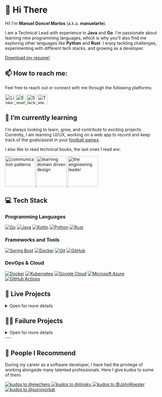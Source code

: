 <!--
**manuelarte/manuelarte** is a ✨ _special_ ✨ repository because its `README.md` (this file) appears on your GitHub profile.

Here are some ideas to get you started:

- 🔭 I’m currently working on ...
- 🌱 I’m currently learning ...
- 👯 I’m looking to collaborate on ...
- 🤔 I’m looking for help with ...
- 💬 Ask me about ...
- 📫 How to reach me: ...
- 😄 Pronouns: ...
- ⚡ Fun fact: ...
badges: https://github.com/inttter/md-badges
        https://github.com/Ileriayo/markdown-badges
-->

# 👋 Hi There

Hi! I'm **Manuel Doncel Martos** (a.k.a. **manuelarte**).  

I am a Technical Lead with experience in **Java** and **Go**.
I'm passionate about learning new programming languages, which is why you'll also find me exploring other languages like **Python** and **Rust**.
I enjoy tackling challenges, experimenting with different tech stacks, and growing as a developer.

[Download my resume!](https://github.com/manuelarte/my-resume/blob/master/resume.pdf)

## 📫 How to reach me:

Feel free to reach out or connect with me through the following platforms:

<a href="https://www.linkedin.com/in/manueldoncelmartos/" target="_blank">
    <img src="https://cdn.jsdelivr.net/gh/devicons/devicon/icons/linkedin/linkedin-original.svg" alt="LinkedIn" height="32" width="32" />
</a>  
<a href="mailto:manueldoncelmartos@gmail.com" target="_blank">
    <img src="https://www.vectorlogo.zone/logos/gmail/gmail-tile.svg" alt="Email" height="32" width="32" />
</a>
<a href="https://gophers.slack.com/team/U0798PM0PED" target="_blank">
    <img src="https://www.vectorlogo.zone/logos/slack/slack-icon.svg" alt="Slack" height="32" width="32" />
</a>
<a href="https://t.me/manuelarte" target="_blank">
    <img src="https://www.vectorlogo.zone/logos/telegram/telegram-tile.svg" alt="Telegram" height="32" width="32" />
</a>

## 🌱 I’m currently learning

I'm always looking to learn, grow, and contribute to exciting projects.
Currently, I am learning UI/UX, working on a web app to record and keep track of the goals/assist in your [football games](https://flexingmygoals.vercel.app/).

I also like to read technical books, the last ones I read are:

<a href="https://www.oreilly.com/library/view/communication-patterns/9781098140533/" target="_blank">
    <img src="https://www.oreilly.com/covers/urn:orm:book:9781098140533/400w/" alt="communication patterns" width="100"/>
</a>

<a href="https://www.oreilly.com/library/view/learning-domain-driven-design/9781098100124/" target="_blank">
    <img src="https://www.oreilly.com/covers/urn:orm:book:9781098100124/400w/" alt="learning domain driven design" width="100"/>
</a>

<a href="https://www.oreilly.com/library/view/the-engineering-leader/9781098154059/" target="_blank">
    <img src="https://www.oreilly.com/covers/urn:orm:book:9781098154059/400w/" alt="the engineering leader" width="100"/>
</a>

## 💻 Tech Stack

### Programming Languages

[![Go](https://img.shields.io/badge/Go-%2300ADD8.svg?&logo=go&logoColor=white)](https://go.dev/)
[![Java](https://img.shields.io/badge/Java-%23ED8B00.svg?logo=openjdk&logoColor=white)](https://www.java.com/es/)
[![Kotlin](https://img.shields.io/badge/Kotlin-%237F52FF.svg?logo=kotlin&logoColor=white)](https://kotlinlang.org/)
[![Python](https://img.shields.io/badge/Python-3776AB?logo=python&logoColor=fff)](https://www.python.org/)
[![Rust](https://img.shields.io/badge/Rust-%23000000.svg?e&logo=rust&logoColor=white)](https://www.rust-lang.org/)

### Frameworks and Tools

[![Spring Boot](https://img.shields.io/badge/Spring%20Boot-6DB33F?logo=springboot&logoColor=fff)](https://spring.io/projects/spring-boot)
[![Docker](https://img.shields.io/badge/Docker-2496ED?logo=docker&logoColor=fff)](https://www.docker.com/)
[![Git](https://img.shields.io/badge/Git-F05032?logo=git&logoColor=fff)](https://git-scm.com/)
[![GitHub](https://img.shields.io/badge/GitHub-%23121011.svg?logo=github&logoColor=white)](https://github.com/)

### DevOps & Cloud

[![Docker](https://img.shields.io/badge/Docker-2496ED?logo=docker&logoColor=fff)](https://www.docker.com/)
[![Kubernetes](https://img.shields.io/badge/Kubernetes-326CE5?logo=kubernetes&logoColor=fff)](https://kubernetes.io/)
[![Google Cloud](https://img.shields.io/badge/Google%20Cloud-%234285F4.svg?logo=google-cloud&logoColor=white)](https://cloud.google.com)
[![Microsoft Azure](https://custom-icon-badges.demolab.com/badge/Microsoft%20Azure-0089D6?logo=msazure&logoColor=white)](https://azure.microsoft.com)
[![GitHub Actions](https://img.shields.io/badge/GitHub_Actions-2088FF?logo=github-actions&logoColor=white)](https://github.com/features/actions)

## 📡 Live Projects

<details>
<summary>Open for more details</summary>

* [Mazemory](#mazemory-on-hold)
* [GitHub-Kudos](#github-kudos)

### [Mazemory](https://manuelarte.itch.io/mazemory) (on hold)

My first game ever made. A maze solving game.

#### Technology stack

[![Godot Engine](https://img.shields.io/badge/Godot-%23FFFFFF.svg?logo=godot-engine)](https://godotengine.org/)
[![Itch.io](https://img.shields.io/badge/itch.io-%23FF0B34.svg?logo=Itch.io&logoColor=white)](https://itch.io/)
![GDScript](https://img.shields.io/badge/GDScript-%2374267B.svg?style=for-the-badge&logo=godotengine&logoColor=white)

### GitHub-Kudos

GitHub-Kudos is a way to give kudos to other GitHub users. More instructions on how to do it in here [github-kudos](https://github.com/manuelarte/github-kudos-template).
Example on how it looks [People I Recommend](#-people-i-recommend).

#### Technology stack

[![Python IDLE](https://img.shields.io/badge/Python%20IDLE-3776AB?logo=python&logoColor=fff)](https://www.python.org/)
[![FastAPI](https://img.shields.io/badge/FastAPI-005571?style=for-the-badge&logo=fastapi&logoColor=fff)](https://fastapi.tiangolo.com/)
[![Docker](https://img.shields.io/badge/Docker-2496ED?logo=docker&logoColor=fff)](https://www.docker.com/)
[![Google Cloud](https://img.shields.io/badge/Google%20Cloud-%234285F4.svg?logo=google-cloud&logoColor=white)](https://cloud.google.com)

</details>

## 👨‍🎓 Failure Projects

<details>
<summary>Open for more details</summary>

* [MySportfolio](#-mysportfolio)
* [TarkovTeamKillTracker](#-tarkov-team-kill-tracker)
* [FootballBootsTracker](#-footballbootstracker)

### ⚽ MySportfolio

An Android app designed for amateur and recreational football players to **log their matches, track individual goals, assist and evaluate their overall performance**.
The app provided statistics and insight such as total goals, assists, progress over time, etc., helping players improve their game and stay motivated.

#### Technology stack

[![Kotlin](https://img.shields.io/badge/Kotlin-%237F52FF.svg?logo=kotlin&logoColor=white)](https://kotlinlang.org/)
[![Android](https://img.shields.io/badge/Android-3DDC84?logo=android&logoColor=white)](https://www.android.com/)
[![Google Play Store](https://img.shields.io/badge/Google_Play-414141?logo=google-play&logoColor=white)](https://play.google.com/store)
[![Spring Boot](https://img.shields.io/badge/Spring%20Boot-6DB33F?logo=springboot&logoColor=fff)](https://spring.io/projects/spring-boot)
[![MongoDB](https://img.shields.io/badge/MongoDB-%234ea94b.svg?logo=mongodb&logoColor=white)](https://www.mongodb.com/)
[![Google Cloud](https://img.shields.io/badge/Google%20Cloud-%234285F4.svg?logo=google-cloud&logoColor=white)](https://cloud.google.com)
[![Docker](https://img.shields.io/badge/Docker-2496ED?logo=docker&logoColor=fff)](https://www.docker.com/)
[![Kubernetes](https://img.shields.io/badge/Kubernetes-326CE5?logo=kubernetes&logoColor=fff)](https://kubernetes.io/)
  
### 🔫 Tarkov Team Kill Tracker

A fun and interactive Discord bot designed for [Escape From Tarkov](https://www.escapefromtarkov.com/) players to **log and track team kills among friends**.
Whenever a team kill is registered, the bot delivers a humorous roast to the team killed perpetrator.
It also had achievements to *"reward"* 🏆 players for their *"friendly fire"*.

#### Technology stack

[![Discord](https://img.shields.io/badge/Discord-%235865F2.svg?&logo=discord&logoColor=white)](https://discord.com/)
[![Rust](https://img.shields.io/badge/Rust-%23000000.svg?e&logo=rust&logoColor=white)](https://www.rust-lang.org/)
[![PostgreSQL](https://img.shields.io/badge/Postgres-%23316192.svg?logo=postgresql&logoColor=white)](https://www.postgresql.org/)
[![ChatGPT](https://img.shields.io/badge/ChatGPT-74aa9c?logo=openai&logoColor=white)](https://chatgpt.com/)
[![Docker](https://img.shields.io/badge/Docker-2496ED?logo=docker&logoColor=fff)](https://www.docker.com/)
[![Google Cloud](https://img.shields.io/badge/Google%20Cloud-%234285F4.svg?logo=google-cloud&logoColor=white)](https://cloud.google.com)

### 📊 FootballBootsTracker

A web app to keep track of your football boots, and your performance, goals and assists using them.
It featured an Event Sourcing and [CQRS](https://martinfowler.com/bliki/CQRS.html) with the Axon Framework architecture.

#### Technology stack

[![Kotlin](https://img.shields.io/badge/Kotlin-%237F52FF.svg?logo=kotlin&logoColor=white)](https://kotlinlang.org/)
[![Spring Boot](https://img.shields.io/badge/Spring%20Boot-6DB33F?logo=springboot&logoColor=fff)](https://www.axoniq.io/)
[![Axon Framework](https://img.shields.io/badge/AxonFramework-white)](https://www.axoniq.io)
[![CQRS](https://img.shields.io/badge/CQRS-white)](https://martinfowler.com/bliki/CQRS.html)
[![Event Sourcing](https://img.shields.io/badge/EventSourcing-white)](https://martinfowler.com/eaaDev/EventSourcing.html)
[![Docker](https://img.shields.io/badge/Docker-2496ED?logo=docker&logoColor=fff)](https://www.docker.com/)
[![Google Cloud](https://img.shields.io/badge/Google%20Cloud-%234285F4.svg?logo=google-cloud&logoColor=white)](https://cloud.google.com)

</details>
---

## 👬 People I Recommend

During my career as a software developer, I have had the privilege of working alongside many talented professionals.
Here I give kudos to some of them:

<a href="https://github.com/mechero">
  <picture>
    <source srcset="https://github-kudos-app-583443160348.europe-west4.run.app/manuelarte/kudos/mechero?mode=dark&alpha=50"
        media="(prefers-color-scheme: dark)">
    <img src="https://github-kudos-app-583443160348.europe-west4.run.app/manuelarte/kudos/mechero?alpha=50"
        alt="kudos to @mechero">
  </picture>
</a>

<a href="https://github.com/ilinsky">
  <picture>
    <source srcset="https://github-kudos-app-583443160348.europe-west4.run.app/manuelarte/kudos/ilinsky?mode=dark&alpha=50"
        media="(prefers-color-scheme: dark)">
    <img src="https://github-kudos-app-583443160348.europe-west4.run.app/manuelarte/kudos/ilinsky?alpha=50"
        alt="kudos to @ilinsky">
  </picture>
</a>

<a href="https://github.com/JohnRoesler">
  <picture>
    <source srcset="https://github-kudos-app-583443160348.europe-west4.run.app/manuelarte/kudos/JohnRoesler?mode=dark&alpha=50"
        media="(prefers-color-scheme: dark)">
    <img src="https://github-kudos-app-583443160348.europe-west4.run.app/manuelarte/kudos/JohnRoesler?alpha=50"
        alt="kudos to @JohnRoesler">
  </picture>
</a>

<a href="https://github.com/survivorbat">
  <picture>
    <source srcset="https://github-kudos-app-583443160348.europe-west4.run.app/manuelarte/kudos/survivorbat?mode=dark&alpha=50"
        media="(prefers-color-scheme: dark)">
    <img src="https://github-kudos-app-583443160348.europe-west4.run.app/manuelarte/kudos/survivorbat?alpha=50"
        alt="kudos to @survivorbat">
  </picture>
</a>
